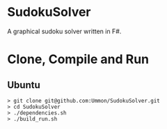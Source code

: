 # SudokuSolver
A graphical sudoku solver written in F#.

# Clone, Compile and Run

## Ubuntu

```
> git clone git@github.com:Ummon/SudokuSolver.git
> cd SudokuSolver
> ./dependencies.sh
> ./build_run.sh
```

